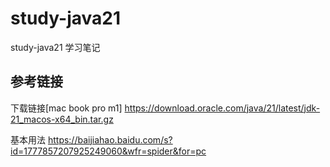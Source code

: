 # study-java21 #
study-java21 学习笔记

## 参考链接 ##
下载链接[mac book pro m1]
https://download.oracle.com/java/21/latest/jdk-21_macos-x64_bin.tar.gz

基本用法 https://baijiahao.baidu.com/s?id=1777857207925249060&wfr=spider&for=pc